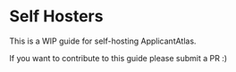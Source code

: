 # Self Hosters

This is a WIP guide for self-hosting ApplicantAtlas.

If you want to contribute to this guide please submit a PR :)